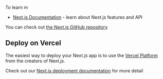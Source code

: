 
To learn m
- [Next.js Documentation](https://nextjs.org/docs) - learn about Next.js features and API
  
You can check out [the Next.js GitHub repository](https://git)
## Deploy on Vercel
The easiest way to deploy your Next.js app is to use the [Vercel Platform](https://vercel.com/new?utm_medium=default-template&filter=next.js&utm_source=create-next-app&utm_campaign=create-next-app-readme) from the creators of Next.js.

Check out our [Next.js deployment documentation](https://nextjs.org/docs/deployment) for more detail
